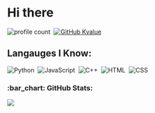 # Hi there  
![profile count](https://komarev.com/ghpvc/?username=KvalueDev&color=ff0000)&nbsp;
[![GitHub Kvalue](https://img.shields.io/github/followers/KvalueDev?label=follow&style=social)](https://github.com/KvalueDev)&nbsp;



## Langauges I Know:
![Python](https://img.shields.io/badge/-Python-05122A?style=flat&logo=python)&nbsp;
![JavaScript](https://img.shields.io/badge/-JavaScript-05122A?style=flat&logo=javascript)&nbsp;
![C++](https://img.shields.io/badge/-C++-05122A?style=flat&logo=C%2B%2B&logoColor=00599C)&nbsp;
![HTML](https://img.shields.io/badge/-HTML-05122A?style=flat&logo=HTML5)&nbsp;
![CSS](https://img.shields.io/badge/-CSS-05122A?style=flat&logo=CSS3&logoColor=1572B6)&nbsp;

<h3 align="left">:bar_chart: GitHub Stats:</h3>
<p align="left">
<img src="https://github-profile-trophy.vercel.app/?username=KvalueDev&theme=radical" />
</p>
